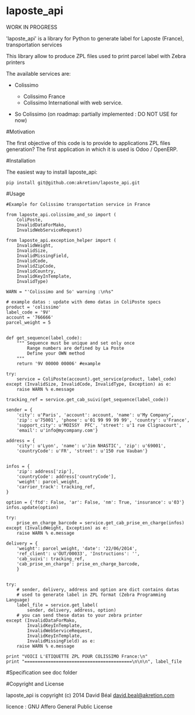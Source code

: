 laposte_api
===========

WORK IN PROGRESS

'laposte_api' is a library for Python to generate label for Laposte (France), transportation services

This library allow to produce ZPL files used to print parcel label with Zebra printers

The available services are:
- Colissimo

    * Colissimo France
    * Colissimo International with web service.
- So Colissimo (on roadmap: partially implemented : DO NOT USE for now)


#Motivation

The first objective of this code is to provide to applications
ZPL files generation?
The first application in which it is used is Odoo / OpenERP.


#Installation

The easiest way to install laposte_api:

    pip install git@github.com:akretion/laposte_api.git

#Usage

    #Example for Colissimo transportation service in France

    from laposte_api.colissimo_and_so import (
        ColiPoste,
        InvalidDataForMako,
        InvalidWebServiceRequest)

    from laposte_api.exception_helper import (
        InvalidWeight,
        InvalidSize,
        InvalidMissingField,
        InvalidCode,
        InvalidZipCode,
        InvalidCountry,
        InvalidKeyInTemplate,
        InvalidType)

    WARN = "'Colissimo and So' warning :\n%s"

    # example datas : update with demo datas in ColiPoste specs
    product = 'colissimo'
    label_code = '9V'
    account = '766666'
    parcel_weight = 5


    def get_sequence(label_code):
        """ Sequence must be unique and set only once
            Range numbers are defined by La Poste
            Define your OWN method
        """
        return '9V 00000 00006' #example

    try:
        service = ColiPoste(account).get_service(product, label_code)
    except (InvalidSize, InvalidCode, InvalidType, Exception) as e:
        raise WARN % e.message

    tracking_ref = service.get_cab_suivi(get_sequence(label_code))
    
    sender = {
        'city': u'Paris', 'account': account, 'name': u'My Company',
        'zip': u'75001', 'phone': u'01 99 99 99 99', 'country': u'France',
        'support_city': u'MOISSY  PFC', 'street': u'1 rue Clignacourt',
        'email': u'info@mycompany.com'}

    address = {
        'city': u'Lyon', 'name': u'Jim NHASTIC', 'zip': u'69001',
        'countryCode': u'FR', 'street': u'150 rue Vauban'}


    infos = {
        'zip': address['zip'],
        'countryCode': address['countryCode'],
        'weight': parcel_weight,
        'carrier_track': tracking_ref,
    }

    option = {'ftd': False, 'ar': False, 'nm': True, 'insurance': u'03'}
    infos.update(option)

    try:
        prise_en_charge_barcode = service.get_cab_prise_en_charge(infos)
    except (InvalidWeight, Exception) as e:
        raise WARN % e.message

    delivery = {
        'weight': parcel_weight, 'date': '22/06/2014',
        'ref_client': u'OUT/00033', 'Instructions': '',
        'cab_suivi': tracking_ref,
        'cab_prise_en_charge': prise_en_charge_barcode,
        }


    try:
        # sender, delivery, address and option are dict contains datas
        # used to generate label in ZPL format (Zebra Programming Language)
        label_file = service.get_label(
            sender, delivery, address, option)
        # you can send these datas to your zebra printer
    except (InvalidDataForMako,
            InvalidKeyInTemplate,
            InvalidWebServiceRequest,
            InvalidKeyInTemplate,
            InvalidMissingField) as e:
        raise WARN % e.message

    print "VOICI L'ETIQUETTE ZPL POUR COLISSIMO France:\n"
    print "=========================================\n\n\n", label_file

#Specification
see doc folder


#Copyright and License

laposte_api is copyright (c) 2014 David Béal <david.beal@akretion.com>

licence : GNU Affero General Public License
